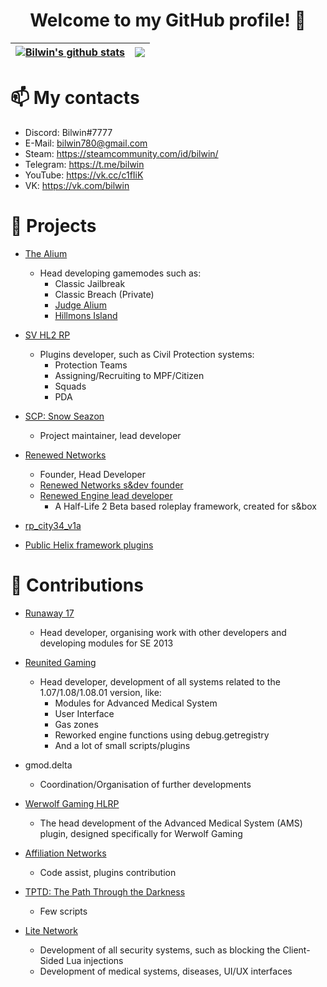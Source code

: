 <h1 align="center"> Welcome to my GitHub profile! 👋</h1>

| <a href="https://github.com/Bilwin"><img align="center" src="https://github-readme-stats.vercel.app/api?username=Bilwin&layout=compact&hide_border=true&theme=radical" alt="Bilwin's github stats" /></a> | <a href="https://github.com/Bilwin"><img align="center" src="https://github-readme-stats.vercel.app/api/top-langs/?username=Bilwin&layout=compact&hide_border=true&langs_count=999&theme=radical" /></a> |
| ------------- | ------------- |

# 📫 My contacts
- Discord: Bilwin#7777 <br>
- E-Mail: bilwin780@gmail.com <br>
- Steam: https://steamcommunity.com/id/bilwin/ <br>
- Telegram: https://t.me/bilwin <br>
- YouTube: https://vk.cc/c1fIiK <br>
- VK: https://vk.com/bilwin <br>

# 💼 Projects
- [The Alium](https://steamcommunity.com/groups/thealium)
  - Head developing gamemodes such as:
    - Classic Jailbreak
    - Classic Breach (Private)
    - [Judge Alium](https://github.com/Bilwin/JudgeAlium)
    - [Hillmons Island](https://github.com/Bilwin/Hillmons-Island)

- [SV HL2 RP](https://vk.com/sv_servers)
  - Plugins developer, such as Civil Protection systems:
    - Protection Teams
    - Assigning/Recruiting to MPF/Citizen
    - Squads
    - PDA

- [SCP: Snow Seazon](https://discord.gg/qe6Brr6y7z)
  - Project maintainer, lead developer

- [Renewed Networks](https://discord.gg/8zXbcQx)
  - Founder, Head Developer
  - [Renewed Networks s&dev founder](https://sbox.facepunch.com/dev/rnetworks/)
  - [Renewed Engine lead developer](https://sbox.facepunch.com/dev/rnetworks/renewedengine)
    - A Half-Life 2 Beta based roleplay framework, created for s&box

- [rp_city34_v1a](https://steamcommunity.com/sharedfiles/filedetails/?id=2549272112)
- [Public Helix framework plugins](https://github.com/Bilwin/helix-plugins)

# 🔑 Contributions
- [Runaway 17](https://github.com/Bilwin/Runaway-17)
  - Head developer, organising work with other developers and developing modules for SE 2013

- [Reunited Gaming](https://www.reunitedgaming.nn.pe/forums/)
  - Head developer, development of all systems related to the 1.07/1.08/1.08.01 version, like:
    - Modules for Advanced Medical System
    - User Interface
    - Gas zones
    - Reworked engine functions using debug.getregistry
    - And a lot of small scripts/plugins

- gmod.delta
  - Coordination/Organisation of further developments

- [Werwolf Gaming HLRP](https://steamcommunity.com/groups/werwolfgaming)
  - The head development of the Advanced Medical System (AMS) plugin, designed specifically for Werwolf Gaming

- [Affiliation Networks](https://discord.gg/4MP87tVHWg)
  - Code assist, plugins contribution

- [TPTD: The Path Through the Darkness](https://discord.gg/WAQzTGZamT)
  - Few scripts

- [Lite Network](http://www.lite-network.de/)
  - Development of all security systems, such as blocking the Client-Sided Lua injections
  - Development of medical systems, diseases, UI/UX interfaces

